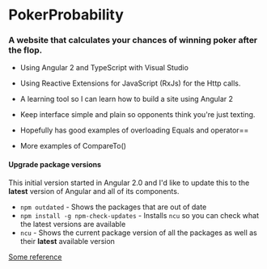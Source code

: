 # PokerProbability
### A website that calculates your chances of winning poker after the flop.

+ Using Angular 2 and TypeScript with Visual Studio
+ Using Reactive Extensions for JavaScript (RxJs) for the Http calls.
+ A learning tool so I can learn how to build a site using Angular 2
+ Keep interface simple and plain so opponents think you're just texting.

+ Hopefully has good examples of overloading Equals and operator==
+ More examples of CompareTo()

#### Upgrade package versions
This initial version started in Angular 2.0 and I'd like to update this to the **latest** version of Angular
and all of its components.

+ `npm outdated` - Shows the packages that are out of date
+ `npm install -g npm-check-updates` - Installs `ncu` so you can check what the latest versions are available
+ `ncu` - Shows the current package version of all the packages as well as their **latest** available version

[Some reference](https://www.hostingadvice.com/how-to/update-npm-packages/)
